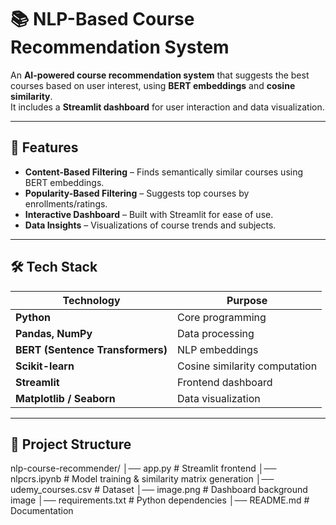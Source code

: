 # 📚 NLP-Based Course Recommendation System

An **AI-powered course recommendation system** that suggests the best courses based on user interest, using **BERT embeddings** and **cosine similarity**.  
It includes a **Streamlit dashboard** for user interaction and data visualization.

---

## 🚀 Features
- **Content-Based Filtering** – Finds semantically similar courses using BERT embeddings.
- **Popularity-Based Filtering** – Suggests top courses by enrollments/ratings.
- **Interactive Dashboard** – Built with Streamlit for ease of use.
- **Data Insights** – Visualizations of course trends and subjects.

---

## 🛠 Tech Stack

| Technology | Purpose |
|------------|---------|
| **Python** | Core programming |
| **Pandas, NumPy** | Data processing |
| **BERT (Sentence Transformers)** | NLP embeddings |
| **Scikit-learn** | Cosine similarity computation |
| **Streamlit** | Frontend dashboard |
| **Matplotlib / Seaborn** | Data visualization |

---

## 📂 Project Structure
nlp-course-recommender/
│── app.py # Streamlit frontend
│── nlpcrs.ipynb # Model training & similarity matrix generation
│── udemy_courses.csv # Dataset
│── image.png # Dashboard background image
│── requirements.txt # Python dependencies
│── README.md # Documentation
